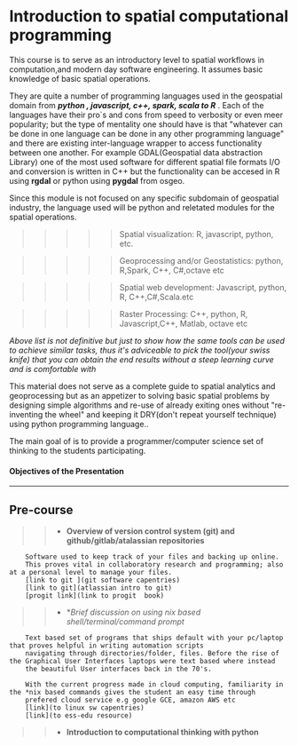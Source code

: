 # Introduction to spatial computational programming

This course is to serve as an introductory level to spatial workflows in computation,and modern day software engineering.
It assumes basic knowledge of basic spatial operations.

They are quite a number of programming languages used in the geospatial domain from ***python , javascript, c++, spark, scala to R*** . Each of the languages have their pro`s and cons from speed to verbosity or even meer popularity; but the type of mentality one should have is that "whatever can be done in one language can be done in any other programming language" and there are existing inter-language wrapper to access functionality  between one another. For example GDAL(Geospatial data abstraction Library) one of the most used software for different spatial file formats I/O and conversion is written in C++ but the functionality can be accesed in R using **rgdal** or python using **pygdal** from osgeo.

Since this module is not focused on any specific subdomain of geospatial industry, the language used will be python and reletated modules for the spatial operations.

>>>>> Spatial visualization: R, javascript, python, etc.

>>>>> Geoprocessing and/or Geostatistics: python, R,Spark, C++, C#,octave etc

>>>>> Spatial web development: Javascript, python, R, C++,C#,Scala.etc

>>>>> Raster Processing:  C++, python, R, Javascript,C++, Matlab, octave etc

*Above list is not definitive but just to show how the same tools can be used to achieve similar tasks, thus it's adviceable to pick the tool(your swiss knife) that you can obtain the end results without a steep learning curve and is comfortable with*

This material does not serve as a complete guide to spatial analytics and geoprocessing but as an appetizer to solving basic spatial problems by designing simple algorithms and re-use of already exiting ones without "re-inventing the wheel" and keeping it DRY(don't repeat yourself technique) using python programming language..

The main goal of is to provide a programmer/computer science set of thinking to the students participating.

#### Objectives of the Presentation
________________________________

## Pre-course
>> - **Overview of version control system (git) and github/gitlab/atalassian repositories**
        

        Software used to keep track of your files and backing up online.
        This proves vital in collaboratory research and programming; also at a personal level to manage your files.
        [link to git ](git software capentries)
        [link to git](atlassian intro to git)
        [progit link](link to progit  book)

>> - **Brief discussion on using *nix based shell/terminal/command prompt**

        Text based set of programs that ships default with your pc/laptop that proves helpful in writing automation scripts
        navigating through directories/folder, files. Before the rise of the Graphical User Interfaces laptops were text based where instead 
        the beautiful User interfaces back in the 70's. 
        
        With the current progress made in cloud computing, familiarity in the *nix based commands gives the student an easy time through 
        prefered cloud service e.g google GCE, amazon AWS etc
        [link](to linux sw capentries)
        [link](to ess-edu resource)

>> - **Introduction to computational thinking with python**